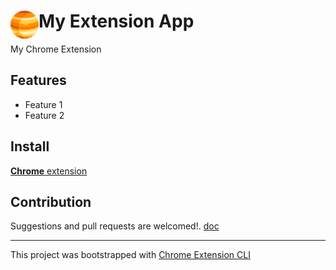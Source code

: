 # <img src="public/icons/icon_48.png" width="45" align="left"> My Extension App

My Chrome Extension

## Features

- Feature 1
- Feature 2

## Install

[**Chrome** extension]()

## Contribution

Suggestions and pull requests are welcomed!.
[doc](https://developer.chrome.com/docs/extensions/mv3/getstarted/development-basics/)

---

This project was bootstrapped with [Chrome Extension CLI](https://github.com/dutiyesh/chrome-extension-cli)

